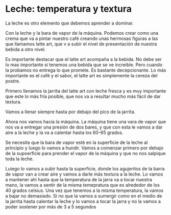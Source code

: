# Leche: temperatura y textura

La leche es otro elemento que debemos aprender a dominar.

Con la leche y la bara de vapor de la máquina. Podemos crear como una crema que va a pintar nuestro café creando unas hermosas figuras a las que llamamos latte art, que v a subir el nivel de presentación de nuestra bebida a otro nivel.

Es importante destacar que el latte art acompaña a la bebida. No debe ser lo mas importante si tenemos una bebida que se ve increible. Pero cuando la probamos no entrega lo que promete. Es bastante decepcionante. Lo más importante es el café y el sabor, el latte art es simplemente la cereza del postre.

Primero llenamos la jarrita del latte art con leche fresca y es muy importante que este lo más fría posible, que nos va a resultar mucho más fácil de dar textura. 

Vamos a llenar siempre hasta por debajo del pico de la jarrita. 

Ahora nos vamos hacia la máquina. La máquina tiene una vara de vapor que nos va a entregar una presión de dos bares, y que con esta le vamos a dar aire a la leche y la va a calentar hasta los 60-65 grados.


Se necesita que la bara de vapor esté en la superficie de la leche al principio y luego lo vamos a hundir. 
Vamos a comenzar primero por debajo de la supoerficie para prender el vapor de la máquina y que no nos salpique toda la leche. 

Luiego lo vamos a subir hasta la superficie, donde los agujeritos de la barra de vapor van a crear aire y vamos a darle más textura a la leche. Lo vamos a mantener ahí hasta que la temperatura de la jarra va a tocar nuestra mano, la vamos a sentir de la misma temepratura que es alrededor de los 40 grados celsius. Una vez que tenemos a la misma temperatura, la vamos a bajar no demasiado. Si no que la vamos a sumergir como en el medio de la jarrita hasta calentar la leche y lo vamos a tocar la jarra y no la vamos a poder sostener por más de 3 a 5 segundos
